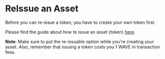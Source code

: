 # ReIssue an Asset

Before you can re-issue a token, you have to create your own token first.

Please find the guide about how to issue an asset \(token\) [here](/waves-client/assets-management/issue-an-asset.md).

**Note**: Make sure to put the re-issuable option while you're creating your asset. Also, remember that issuing a token costs you 1 WAVE in transaction fees.

